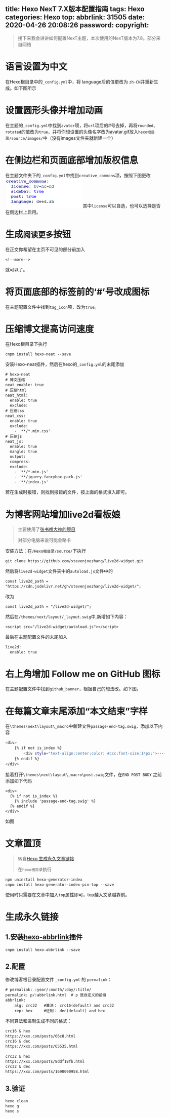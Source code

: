 title: Hexo NexT 7.X版本配置指南
tags: Hexo
categories: Hexo
top: 
abbrlink: 31505
date: 2020-04-26 20:08:26
password:
copyright:
---
> 接下来我会讲讲如何配置NexT主题，本次使用的NexT版本为7.8。部分来自网络  
<!--more-->
# 语言设置为中文
在Hexo根目录中的`_config.yml`中，将 language后的值更改为 `zh-CN`并重新生成。如下图所示

# 设置圆形头像并增加动画

在主题的`_config.yml`中找到`avator`项，将`url`项后的#号去掉，再将`rounded`、`rotated`的值改为`true`，并将你想设置的头像名字改为avatar.gif放入`hexo根目录/source/images/`中（没有images文件夹就新建一个）

# 在侧边栏和页面底部增加版权信息

在主题文件夹下的`_config.yml`中找到`creative_commons`项，按照下图更改
![alt](/images/2.png)
其中`license`可以自选，也可以选择是否在侧边栏上启用。

# 生成`阅读更多`按钮
在正文你希望在主页不可见的部分前加入
```
<!--more-->
```
就可以了。

# 将页面底部的标签前的‘#’号改成图标
在主题配置文件中找到`tag_icon`项，改为`true`。


# 压缩博文提高访问速度
在Hexo根目录下执行
```
cnpm install hexo-neat --save
```
安装Hexo-neat插件，然后在hexo的`_config.yml`的末尾添加
```
# hexo-neat
# 博文压缩
neat_enable: true
# 压缩html
neat_html:
  enable: true
  exclude:
# 压缩css  
neat_css:
  enable: true
  exclude:
    - '**/*.min.css'
# 压缩js
neat_js:
  enable: true
  mangle: true
  output:
  compress:
  exclude:
    - '**/*.min.js'
    - '**/jquery.fancybox.pack.js'
    - '**/index.js'  
```
若在生成时报错，则找到报错的文件，按上面的格式填入即可。

# 为博客网站增加live2d看板娘
>主要使用了[张书樵大神的项目](https://github.com/stevenjoezhang/live2d-widget)
>
>对部分电脑来说可能会略卡

安装方法：在`/Hexo根目录/source/`下执行
```
git clone https://github.com/stevenjoezhang/live2d-widget.git
```
然后将`live2d-widget`文件夹中的`autoload.js`文件中的
```
const live2d_path = "https://cdn.jsdelivr.net/gh/stevenjoezhang/live2d-widget/";
```
改为
```
const live2d_path = "/live2d-widget/";
```
然后在`/themes/next/layout/_layout.swig`中,新增如下内容：
```
<script src="/live2d-widget/autoload.js"></script>
```
最后在主题配置文件的末尾加入
```
live2d:
  enable: true
```

# 右上角增加 Follow me on GitHub 图标
在主题配置文件中找到`github_banner`，根据自己的想法改。如下图。

# 在每篇文章末尾添加“本文结束”字样

在`\themes\next\layout\_macro`中新建文件`passage-end-tag.swig`，添加以下内容

```bash
<div>
    {% if not is_index %}
        <div style="text-align:center;color: #ccc;font-size:14px;">-------------本文结束<i class="fa fa-paw"></i>感谢您的阅读-------------</div>
    {% endif %}
</div>

```

接着打开`\themes\next\layout\_macro\post.swig`文件，在`END POST BODY` 之前添加如下代码

```
<div>
  {% if not is_index %}
    {% include 'passage-end-tag.swig' %}
  {% endif %}
</div>
```

如图

# 文章置顶
>转自[Hexo 生成永久文章链接](https://zhuanlan.zhihu.com/p/134492757)
>
>在`hexo根目录`执行
```
npm uninstall hexo-generator-index
cnpm install hexo-generator-index-pin-top --save
```
使用时只需要在文章中加入`top`属性即可，top越大文章越靠前。

# 生成永久链接

## 1.安装[hexo-abbrlink](https://github.com/rozbo/hexo-abbrlink)插件
```
cnpm install hexo-abbrlink --save
```
## 2.配置
修改博客根目录配置文件 `_config.yml` 的 `permalink`：
```
# permalink: :year/:month/:day/:title/
permalink: p/:abbrlink.html  # p 是自定义的前缀
abbrlink:
    alg: crc32   #算法： crc16(default) and crc32
    rep: hex     #进制： dec(default) and hex
```
不同算法和进制生成不同的格式：
```
crc16 & hex
https://xxx.com/posts/66c8.html
crc16 & dec
https://xxx.com/posts/65535.html

crc32 & hex
https://xxx.com/posts/8ddf18fb.html
crc32 & dec
https://xxx.com/posts/1690090958.html
```
## 3.验证
```
hexo clean
hexo g
hexo s
```